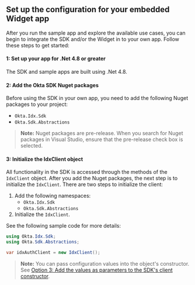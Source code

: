 ## Set up the configuration for your embedded Widget app

After you run the sample app and explore the available use cases, you can begin to integrate the SDK and/or the Widget in to your own app. Follow these steps to get started:

#### 1: Set up your app for .Net 4.8 or greater

The SDK and sample apps are built using .Net 4.8.

#### 2: Add the Okta SDK Nuget packages

Before using the SDK in your own app, you need to add the following
Nuget packages to your project:

* `Okta.Idx.Sdk`
* `Okta.Sdk.Abstractions`

> **Note:** Nuget packages are pre-release. When you search for Nuget
packages in Visual Studio, ensure that the pre-release check box is selected.

#### 3: Initialize the IdxClient object

All functionality in the SDK is accessed through the methods of the
`IdxClient` object. After you add the Nuget packages, the next step
is to initialize the `IdxClient`. There are two steps to initialize the client:

1. Add the following namespaces:
   * `Okta.Idx.Sdk`
   * `Okta.Sdk.Abstractions`
1. Initialize the `IdxClient`.

See the following sample code for more details:

```csharp
using Okta.Idx.Sdk;
using Okta.Sdk.Abstractions;

var idxAuthClient = new IdxClient();
```

> **Note:** You can pass configuration values into the object's constructor. See [Option 3: Add the values as parameters to the SDK's client constructor](#option-3-add-the-values-as-parameters-to-the-sdk-s-client-constructor).
